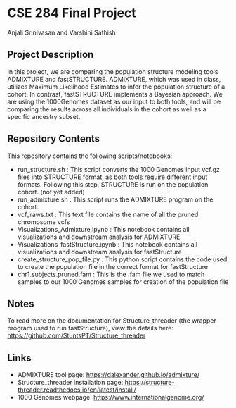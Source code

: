 # CSE 284 Final Project 
Anjali Srinivasan and Varshini Sathish

## Project Description
In this project, we are comparing the population structure modeling tools ADMIXTURE and fastSTRUCTURE. ADMIXTURE, which was used in class, utilizes Maximum Likelihood Estimates to infer the population structure of a cohort. In contrast, fastSTRUCTURE implements a Bayesian approach. We are using the 1000Genomes dataset as our input to both tools, and will be comparing the results across all individuals in the cohort as well as a specific ancestry subset.

## Repository Contents
This repository contains the following scripts/notebooks:

 - run_structure.sh : This script converts the 1000 Genomes input vcf.gz files into STRUCTURE format, as both tools require different input formats. Following this step, STRUCTURE is run on the population cohort. (not yet added)
 - run_admixture.sh : This script runs the ADMIXTURE program on the cohort.
 - vcf_raws.txt : This text file contains the name of all the pruned chromosome vcfs
 - Visualizations_Admixture.ipynb : This notebook contains all visualizations and downstream analysis for ADMIXTURE
 - Visualizations_fastStructure.ipynb : This notebook contains all visualizations and downstream analysis for fastStructure
 - create_structure_pop_file.py : This python script contains the code used to create the population file in the correct format for fastStructure
 - chr1.subjects.pruned.fam : This is the .fam file we used to match samples to our 1000 Genomes samples for creation of the population file

## Notes
To read more on the documentation for Structure_threader (the wrapper program used to run fastStructure), view the details here: https://github.com/StuntsPT/Structure_threader

## Links

- ADMIXTURE tool page: https://dalexander.github.io/admixture/
- Structure_threader installation page: https://structure-threader.readthedocs.io/en/latest/install/
- 1000 Genomes webpage: https://www.internationalgenome.org/

